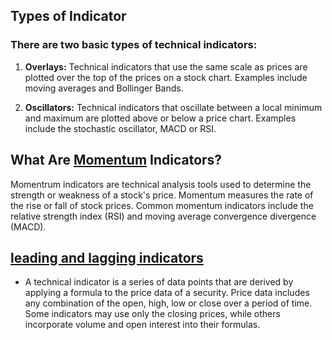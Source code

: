 ## Types of Indicator
### There are two basic types of technical indicators:

1. **Overlays:** Technical indicators that use the same scale as prices are plotted over the top of the prices on a stock chart. Examples include moving averages and Bollinger Bands.

2. **Oscillators:** Technical indicators that oscillate between a local minimum and maximum are plotted above or below a price chart. Examples include the stochastic oscillator, MACD or RSI.

## What Are [Momentum](https://www.investopedia.com/investing/momentum-and-relative-strength-index/) Indicators?

Momentrum indicators are technical analysis tools used to determine the strength or weakness of a stock's price. Momentum measures the rate of the rise or fall of stock prices. Common momentum indicators include the relative strength index (RSI) and moving average convergence divergence (MACD).

## [leading and lagging indicators](https://school.stockcharts.com/doku.php?id=technical_indicators:introduction_to_technical_indicators_and_oscillators)

- A technical indicator is a series of data points that are derived by applying a formula to the price data of a security. 
Price data includes any combination of the open, high, low or close over a period of time. Some indicators may use only the closing prices, while others incorporate volume and open interest into their formulas.
